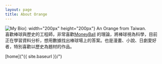```yaml
---
layout: page
title: About Orange
---
```

![My Bio](https://github.com/star32134212/photo_orange_to_use/photo_orange_to_use/img/Orange/fire.png
){: width="200px" height="200px"}
An Orange from Taiwan.   
喜歡棒球與歷史的工程師，非常喜歡[MoneyBall](https://en.wikipedia.org/wiki/Moneyball_(film)) 的理論，將棒球視為科學，目前正在學習資料分析，想用數據找出棒球場上的答案。也是漫畫、小說、日劇愛好者，特別喜歡以歷史為題材的作品。  

[home]("{{ site.baseurl }}/")
